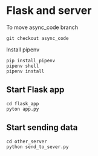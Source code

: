 # Flask and server
To move async_code branch
```
git checkout async_code
```

Install pipenv

```
pip install pipenv
pipenv shell
pipenv install
```

## Start Flask app
```
cd flask_app
pyton app.py
```

## Start sending data
```
cd other_server
python send_to_sever.py
```
